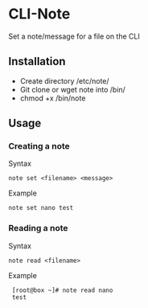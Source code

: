# CLI-Note
Set a note/message for a file on the CLI

## Installation
* Create directory /etc/note/
* Git clone or wget note into /bin/
* chmod +x /bin/note

## Usage

### Creating a note

Syntax

    note set <filename> <message>

Example

    note set nano test

### Reading a note

Syntax

    note read <filename>

Example

     [root@box ~]# note read nano
     test

